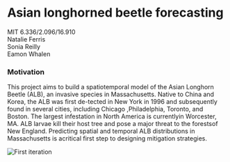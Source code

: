 # Asian longhorned beetle forecasting
MIT 6.336/2.096/16.910  
Natalie Ferris  
Sonia Reilly  
Eamon Whalen

### Motivation
This project aims to build a spatiotemporal model of the Asian Longhorn Beetle (ALB), an invasive species in Massachusetts.  Native to China and Korea, the ALB was first de-tected  in  New  York  in  1996  and  subsequently  found  in  several  cities,  including  Chicago ,Philadelphia, Toronto, and Boston. The largest infestation in North America is currentlyin Worcester, MA. ALB larvae kill their host tree and pose a major threat to the forestsof New England. Predicting spatial and temporal ALB distributions in Massachusetts is acritical first step to designing mitigation strategies.


![First iteration](https://github.com/ewhalen12/albForecasting/tree/master/demos/iter0.png?raw=true)
